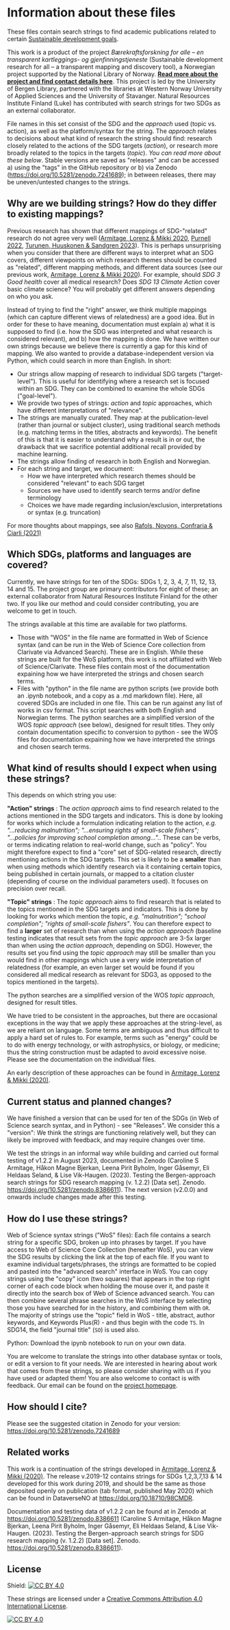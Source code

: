 # Information about these files

These files contain search strings to find academic publications related to certain [Sustainable development goals](https://sdgs.un.org/goals). 

This work is a product of the project *Bærekraftsforskning for alle – en transparent kartleggings- og gjenfinningstjeneste* (Sustainable development research for all – a transparent mapping and discovery tool), a Norwegian project supported by the National Library of Norway. **[Read more about the project and find contact details here](https://www.uib.no/en/ub/148804/sustainable-development-research-all-%E2%80%93-transparent-mapping-and-discovery-tool)**. This project is led by the University of Bergen Library, partnered with the libraries at Western Norway University of Applied Sciences and the University of Stavanger. Natural Resources Institute Finland (Luke) has contributed with search strings for two SDGs as an external collaborator.

File names in this set consist of the SDG and the _approach_ used (topic vs. action), as well as the platform/syntax for the string. The _approach_ relates to decisions about what kind of research the string should find: research closely related to the actions of the SDG targets (*action*), or research more broadly related to the topics in the targets (*topic*). *You can read more about these below*. Stable versions are saved as "releases" and can be accessed a) using the "tags" in the GitHub repository or b) via Zenodo (https://doi.org/10.5281/zenodo.7241689); in between releases, there may be uneven/untested changes to the strings.

## Why are we building strings? How do they differ to existing mappings?

Previous research has shown that different mappings of SDG-"related" research do not agree very well ([Armitage, Lorenz & Mikki 2020](https://doi.org/10.1162/qss_a_00071), [Purnell 2022](https://doi.org/10.1162/qss_a_00215), [Turunen, Huuskonen & Sandgren 2023](https://doi.org/10.6084/m9.figshare.24278599.v1)). This is perhaps unsurprising when you consider that there are different ways to interpret what an SDG covers, different viewpoints on which research themes should be counted as "related", different mapping methods, and different data sources (see our previous work, [Armitage, Lorenz & Mikki 2020](https://doi.org/10.1162/qss_a_00071)). For example, should *SDG 3 Good health* cover all medical research? Does *SDG 13 Climate Action* cover basic climate science? You will probably get different answers depending on who you ask.

Instead of trying to find the "right" answer, we think multiple mappings (which can capture different views of relatedness) are a good idea. But in order for these to have meaning, documentation must explain a) what it is supposed to find (i.e. how the SDG was interpreted and what research is considered relevant), and b) how the mapping is done. We have written our own strings because we believe there is currently a gap for this kind of mapping. We also wanted to provide a database-independent version via Python, which could search in more than English. In short:

- Our strings allow mapping of research to individual SDG targets ("target-level"). This is useful for identifying where a research set is focused within an SDG. They can be combined to examine the whole SDGs ("goal-level").
- We provide two types of strings: *action* and *topic* approaches, which have different interpretations of "relevance".
- The strings are manually curated. They map at the publication-level (rather than journal or subject cluster), using traditional search methods (e.g. matching terms in the titles, abstracts and keywords). The benefit of this is that it is easier to understand why a result is in or out, the drawback that we sacrifice potential additional recall provided by machine learning.
- The strings allow finding of research in both English and Norwegian.
- For each string and target, we document:
  - How we have interpreted which research themes should be considered "relevant" to each SDG target
  - Sources we have used to identify search terms and/or define terminology
  - Choices we have made regarding inclusion/exclusion, interpretations or syntax (e.g. truncation)

For more thoughts about mappings, see also [Rafols, Noyons, Confraria & Ciarli (2021)](https://doi.org/10.31235/osf.io/yfqbd)

## Which SDGs, platforms and languages are covered? 

Currently, we have strings for ten of the SDGs: SDGs 1, 2, 3, 4, 7, 11, 12, 13, 14 and 15. The project group are primary contributors for eight of these; an external collaborator from Natural Resources Institute Finland for the other two. If you like our method and could consider contributing, you are welcome to get in touch.

The strings available at this time are available for two platforms.
* Those with "WOS" in the file name are formatted in Web of Science syntax (and can be run in the Web of Science Core collection from Clarivate via Advanced Search). These are in English. While these strings are built for the WoS platform, this work is not affiliated with Web of Science/Clarivate. These files contain most of the documentation expaining how we have interpreted the strings and chosen search terms.
* Files with "python" in the file name are python scripts (we provide both an .ipynb notebook, and a copy as a .md markdown file). Here, all covered SDGs are included in one file. This can be run against any list of works in csv format. This script searches with both English and Norwegian terms. The python searches are a simplified version of the WOS *topic approach* (see below), designed for result titles. They only contain documentation specific to conversion to python - see the WOS files for documentation expaining how we have interpreted the strings and chosen search terms.

## What kind of results should I expect when using these strings?

This depends on which string you use:

**"Action" strings** : The *action approach* aims to find research related to the actions mentioned in the SDG targets and indicators. 
This is done by looking for works which include a formulation indicating relation to the action, *e.g. "...reducing malnutrition"; "...ensuring rights of small-scale fishers"; "...policies for improving school completion among...".*. These can be verbs, or terms indicating relation to real-world change, such as "policy". 
You might therefore expect to find a "core" set of SDG-related research, directly mentioning actions in the SDG targets. This set is likely to be a **smaller** than when using methods which identify research via it containing certain topics, being published in certain journals, or mapped to a citation cluster (depending of course on the individual parameters used). It focuses on precision over recall. 

**"Topic" strings** : The *topic approach* aims to find research that is related to the topics mentioned in the SDG targets and indicators. 
This is done by looking for works which mention the topic, *e.g. "malnutrition"; "school completion"; "rights of small-scale fishers"*.
You can therefore expect to find a **larger** set of research than when using the *action approach* (baseline testing indicates that result sets from the *topic approach* are 3-5x larger than when using the *action approach*, depending on SDG). However, the results set you find using the *topic approach* may still be smaller than you would find in other mappings which use a very wide interpretation of relatedness (for example, an even larger set would be found if you considered all medical research as relevant for SDG3, as opposed to the topics mentioned in the targets). 

The python searches are a simplified version of the WOS *topic approach*, designed for result titles. 

We have tried to be consistent in the approaches, but there are occasional exceptions in the way that we apply these approaches at the string-level, as we are reliant on language. Some terms are ambiguous and thus difficult to apply a hard set of rules to. For example, terms such as "energy" could be to do with energy technology, or with astrophysics, or biology, or medicine; thus the string construction must be adapted to avoid excessive noise. Please see the documentation on the individual files. 

An early description of these approaches can be found in [Armitage, Lorenz & Mikki (2020)](https://doi.org/10.1162/qss_a_00071). 

## Current status and planned changes?
We have finished a version that can be used for ten of the SDGs (in Web of Science search syntax, and in Python) - see "Releases". We consider this a "version": We think the strings are functioning relatively well, but they can likely be improved with feedback, and may require changes over time. 

We test the strings in an informal way while building and carried out formal testing of v1.2.2 in August 2023, documented in Zenodo (Caroline S Armitage, Håkon Magne Bjerkan, Leena Pirit Byholm, Inger Gåsemyr, Eli Heldaas Seland, & Lise Vik-Haugen. (2023). Testing the Bergen-approach search strings for SDG research mapping (v. 1.2.2) [Data set]. Zenodo. https://doi.org/10.5281/zenodo.8386611). The next version (v2.0.0) and onwards include changes made after this testing. 

## How do I use these strings? 

Web of Science syntax strings ("WoS" files): Each file contains a search string for a specific SDG, broken up into phrases by target. If you have access to Web of Science Core Collection (hereafter WoS), you can view the SDG results by clicking the link at the top of each file. If you want to examine individual targets/phrases, the strings are formatted to be copied and pasted into the "advanced search" interface in WoS. You can copy strings using the "copy" icon (two squares) that appears in the top right corner of each code block when holding the mouse over it, and paste it directly into the search box of Web of Science advanced search. You can then combine several phrase searches in the WoS interface by selecting those you have searched for in the history, and combining them with `OR`. The majority of strings use the "topic" field in WoS - title, abstract, author keywords, and Keywords Plus(R) - and thus begin with the code `TS`. In SDG14, the field "journal title" (`SO`) is used also. 

Python: Download the ipynb notebook to run on your own data.

You are welcome to translate the strings into other database syntax or tools, or edit a version to fit your needs. We are interested in hearing about work that comes from these strings, so please consider sharing with us if you have used or adapted them! You are also welcome to contact is with feedback. Our email can be found on the [project homepage](https://www.uib.no/en/ub/148804/sustainable-development-research-all-%E2%80%93-transparent-mapping-and-discovery-tool).

## How should I cite?

Please see the suggested citation in Zenodo for your version: https://doi.org/10.5281/zenodo.7241689

## Related works

This work is a continuation of the strings developed in [Armitage, Lorenz & Mikki (2020)](https://doi.org/10.1162/qss_a_00071). The release v.2019-12 contains strings for SDGs 1,2,3,7,13 & 14 developed for this work during 2019, and should be the same as those deposited openly on publication (tab format, published May 2020) which can be found in DataverseNO at https://doi.org/10.18710/98CMDR.

Documentation and testing data of v1.2.2 can be found at in Zenodo at https://doi.org/10.5281/zenodo.8386611 (Caroline S Armitage, Håkon Magne Bjerkan, Leena Pirit Byholm, Inger Gåsemyr, Eli Heldaas Seland, & Lise Vik-Haugen. (2023). Testing the Bergen-approach search strings for SDG research mapping (v. 1.2.2) [Data set]. Zenodo. https://doi.org/10.5281/zenodo.8386611). 

## License

Shield: [![CC BY 4.0][cc-by-shield]][cc-by]

These strings are licensed under a
[Creative Commons Attribution 4.0 International License][cc-by].

[![CC BY 4.0][cc-by-image]][cc-by]

[cc-by]: http://creativecommons.org/licenses/by/4.0/
[cc-by-image]: https://i.creativecommons.org/l/by/4.0/88x31.png
[cc-by-shield]: https://img.shields.io/badge/License-CC%20BY%204.0-lightgrey.svg
